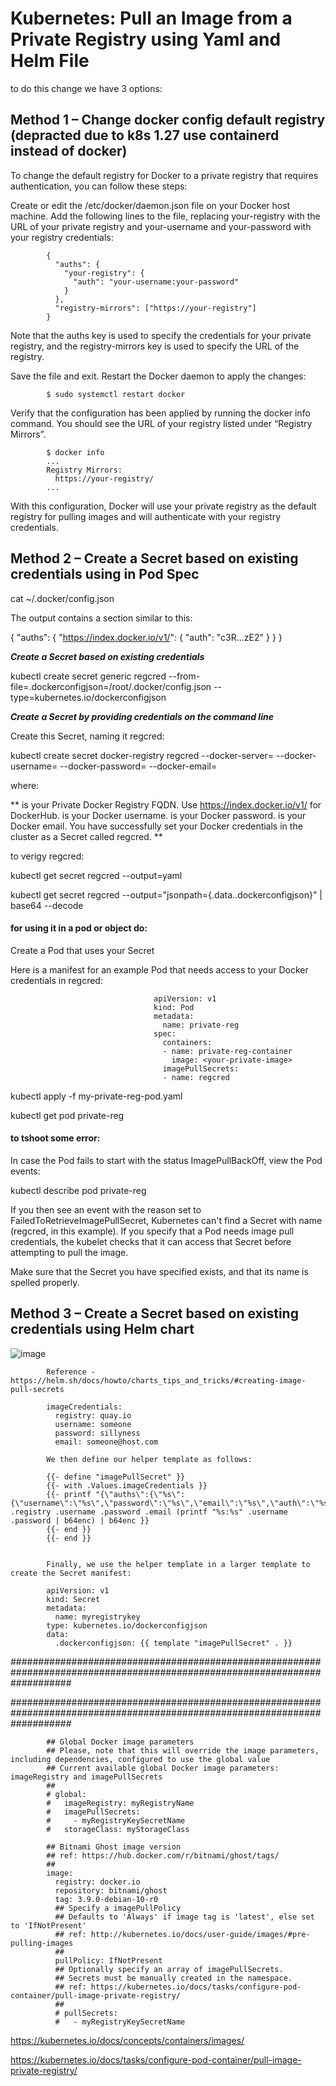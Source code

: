 

# Kubernetes: Pull an Image from a Private Registry using Yaml and Helm File
to do this change we have 3 options:

## Method 1 – Change docker config default registry (depracted due to k8s 1.27 use containerd instead of docker)

To change the default registry for Docker to a private registry that requires authentication, you can follow these steps:

Create or edit the /etc/docker/daemon.json file on your Docker host machine.
Add the following lines to the file, replacing your-registry with the URL of your private registry and your-username and your-password with your registry credentials:

            {
              "auths": {
                "your-registry": {
                  "auth": "your-username:your-password"
                }
              },
              "registry-mirrors": ["https://your-registry"]
            }

Note that the auths key is used to specify the credentials for your private registry, and the registry-mirrors key is used to specify the URL of the registry.

Save the file and exit.
Restart the Docker daemon to apply the changes:

            $ sudo systemctl restart docker
            
Verify that the configuration has been applied by running the docker info command. You should see the URL of your registry listed under “Registry Mirrors”.

            $ docker info
            ...
            Registry Mirrors:
              https://your-registry/
            ...

With this configuration, Docker will use your private registry as the default registry for pulling images and will authenticate with your registry credentials.


## Method 2 – Create a Secret based on existing credentials using in Pod Spec


cat ~/.docker/config.json

The output contains a section similar to this:


{
    "auths": {
        "https://index.docker.io/v1/": {
            "auth": "c3R...zE2"
        }
    }
}



***Create a Secret based on existing credentials***


kubectl create secret generic regcred     --from-file=.dockerconfigjson=/root/.docker/config.json     --type=kubernetes.io/dockerconfigjson



***Create a Secret by providing credentials on the command line***

Create this Secret, naming it regcred:

kubectl create secret docker-registry regcred --docker-server=<your-registry-server> --docker-username=<your-name> --docker-password=<your-pword> --docker-email=<your-email>

where:

**<your-registry-server> is your Private Docker Registry FQDN. Use https://index.docker.io/v1/ for DockerHub.
<your-name> is your Docker username.
<your-pword> is your Docker password.
<your-email> is your Docker email.
You have successfully set your Docker credentials in the cluster as a Secret called regcred.
**


to verigy regcred:


kubectl get secret regcred --output=yaml


kubectl get secret regcred --output="jsonpath={.data.\.dockerconfigjson}" | base64 --decode


#### for using it in a pod or object do:

Create a Pod that uses your Secret 

Here is a manifest for an example Pod that needs access to your Docker credentials in regcred:


                                    
                                    apiVersion: v1
                                    kind: Pod
                                    metadata:
                                      name: private-reg
                                    spec:
                                      containers:
                                      - name: private-reg-container
                                        image: <your-private-image>
                                      imagePullSecrets:
                                      - name: regcred
                                    
                                    

kubectl apply -f my-private-reg-pod.yaml


kubectl get pod private-reg


#### to tshoot some error:

In case the Pod fails to start with the status ImagePullBackOff, view the Pod events:


kubectl describe pod private-reg


If you then see an event with the reason set to FailedToRetrieveImagePullSecret, Kubernetes can't find a Secret with name (regcred, in this example). If you specify that a Pod needs image pull credentials, the kubelet checks that it can access that Secret before attempting to pull the image.

Make sure that the Secret you have specified exists, and that its name is spelled properly.


## Method 3 – Create a Secret based on existing credentials using Helm chart

![image](https://github.com/zizitizi/my-devops-Roadmap/assets/123273835/b652d4ea-6849-4a53-bff6-5ab361fbdb97)

            Reference - https://helm.sh/docs/howto/charts_tips_and_tricks/#creating-image-pull-secrets
            
            imageCredentials:
              registry: quay.io
              username: someone
              password: sillyness
              email: someone@host.com
              
            We then define our helper template as follows:
            
            {{- define "imagePullSecret" }}
            {{- with .Values.imageCredentials }}
            {{- printf "{\"auths\":{\"%s\":{\"username\":\"%s\",\"password\":\"%s\",\"email\":\"%s\",\"auth\":\"%s\"}}}" .registry .username .password .email (printf "%s:%s" .username .password | b64enc) | b64enc }}
            {{- end }}
            {{- end }}
            
            
            Finally, we use the helper template in a larger template to create the Secret manifest:
            
            apiVersion: v1
            kind: Secret
            metadata:
              name: myregistrykey
            type: kubernetes.io/dockerconfigjson
            data:
              .dockerconfigjson: {{ template "imagePullSecret" . }}

###########################################################################################################################

###########################################################################################################################




            ## Global Docker image parameters
            ## Please, note that this will override the image parameters, including dependencies, configured to use the global value
            ## Current available global Docker image parameters: imageRegistry and imagePullSecrets
            ##
            # global:
            #   imageRegistry: myRegistryName
            #   imagePullSecrets:
            #     - myRegistryKeySecretName
            #   storageClass: myStorageClass
            
            ## Bitnami Ghost image version
            ## ref: https://hub.docker.com/r/bitnami/ghost/tags/
            ##
            image:
              registry: docker.io
              repository: bitnami/ghost
              tag: 3.9.0-debian-10-r0
              ## Specify a imagePullPolicy
              ## Defaults to 'Always' if image tag is 'latest', else set to 'IfNotPresent'
              ## ref: http://kubernetes.io/docs/user-guide/images/#pre-pulling-images
              ##
              pullPolicy: IfNotPresent
              ## Optionally specify an array of imagePullSecrets.
              ## Secrets must be manually created in the namespace.
              ## ref: https://kubernetes.io/docs/tasks/configure-pod-container/pull-image-private-registry/
              ##
              # pullSecrets:
              #   - myRegistryKeySecretName



https://kubernetes.io/docs/concepts/containers/images/

https://kubernetes.io/docs/tasks/configure-pod-container/pull-image-private-registry/





